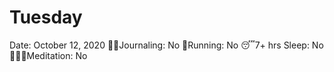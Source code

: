 # Tuesday

Date: October 12, 2020
✍🏼Journaling: No
👟Running: No
😴7+ hrs Sleep: No
🧘🏽‍♀️Meditation: No